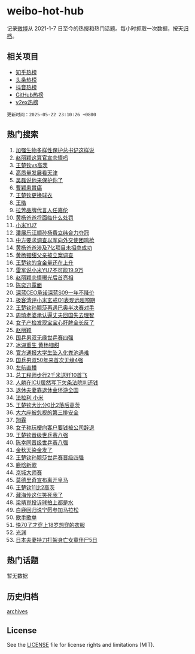 # weibo-hot-hub

记录[微博](https://www.weibo.com)从 2021-1-7 日至今的热搜和热门话题。每小时抓取一次数据，按天[归档](archives)。

## 相关项目

- [知乎热榜](https://github.com/lonnyzhang423/zhihu-hot-hub)
- [头条热榜](https://github.com/lonnyzhang423/toutiao-hot-hub)
- [抖音热榜](https://github.com/lonnyzhang423/douyin-hot-hub)
- [GitHub热榜](https://github.com/lonnyzhang423/github-hot-hub)
- [v2ex热榜](https://github.com/lonnyzhang423/v2ex-hot-hub)


`更新时间：2025-05-22 23:10:26 +0800`

## 热门搜索

1. [加强生物多样性保护总书记这样说](https://m.weibo.cn/search?containerid=100103type%3D1%26t%3D10%26q%3D%23%E5%8A%A0%E5%BC%BA%E7%94%9F%E7%89%A9%E5%A4%9A%E6%A0%B7%E6%80%A7%E4%BF%9D%E6%8A%A4%E6%80%BB%E4%B9%A6%E8%AE%B0%E8%BF%99%E6%A0%B7%E8%AF%B4%23&stream_entry_id=51&isnewpage=1&extparam=seat%3D1%26c_type%3D51%26stream_entry_id%3D51%26cate%3D10103%26q%3D%2523%25E5%258A%25A0%25E5%25BC%25BA%25E7%2594%259F%25E7%2589%25A9%25E5%25A4%259A%25E6%25A0%25B7%25E6%2580%25A7%25E4%25BF%259D%25E6%258A%25A4%25E6%2580%25BB%25E4%25B9%25A6%25E8%25AE%25B0%25E8%25BF%2599%25E6%25A0%25B7%25E8%25AF%25B4%2523%26pos%3D0%26filter_type%3Drealtimehot%26dgr%3D0%26display_time%3D1747926625%26pre_seqid%3D174792662515404171780154)
1. [赵丽颖这算官宣恋情吗](https://m.weibo.cn/search?containerid=100103type%3D1%26t%3D10%26q%3D%23%E8%B5%B5%E4%B8%BD%E9%A2%96%E8%BF%99%E7%AE%97%E5%AE%98%E5%AE%A3%E6%81%8B%E6%83%85%E5%90%97%23&stream_entry_id=31&isnewpage=1&extparam=seat%3D1%26c_type%3D31%26q%3D%2523%25E8%25B5%25B5%25E4%25B8%25BD%25E9%25A2%2596%25E8%25BF%2599%25E7%25AE%2597%25E5%25AE%2598%25E5%25AE%25A3%25E6%2581%258B%25E6%2583%2585%25E5%2590%2597%2523%26pos%3D0%26stream_entry_id%3D31%26flag%3D4%26lcate%3D5001%26cate%3D5001%26realpos%3D1%26band_rank%3D1%26filter_type%3Drealtimehot%26dgr%3D0%26display_time%3D1747926625%26pre_seqid%3D174792662515404171780154)
1. [王楚钦vs高茨](https://m.weibo.cn/search?containerid=100103type%3D1%26t%3D10%26q%3D%23%E7%8E%8B%E6%A5%9A%E9%92%A6vs%E9%AB%98%E8%8C%A8%23&stream_entry_id=31&isnewpage=1&extparam=seat%3D1%26c_type%3D31%26q%3D%2523%25E7%258E%258B%25E6%25A5%259A%25E9%2592%25A6vs%25E9%25AB%2598%25E8%258C%25A8%2523%26pos%3D1%26stream_entry_id%3D31%26flag%3D1%26lcate%3D5001%26cate%3D5001%26realpos%3D2%26band_rank%3D2%26filter_type%3Drealtimehot%26dgr%3D0%26display_time%3D1747926625%26pre_seqid%3D174792662515404171780154)
1. [高质量发展看天津](https://m.weibo.cn/search?containerid=100103type%3D1%26t%3D10%26q%3D%23%E9%AB%98%E8%B4%A8%E9%87%8F%E5%8F%91%E5%B1%95%E7%9C%8B%E5%A4%A9%E6%B4%A5%23&stream_entry_id=31&isnewpage=1&extparam=seat%3D1%26c_type%3D31%26q%3D%2523%25E9%25AB%2598%25E8%25B4%25A8%25E9%2587%258F%25E5%258F%2591%25E5%25B1%2595%25E7%259C%258B%25E5%25A4%25A9%25E6%25B4%25A5%2523%26pos%3D2%26stream_entry_id%3D31%26flag%3D0%26lcate%3D5001%26cate%3D5001%26realpos%3D3%26band_rank%3D3%26filter_type%3Drealtimehot%26dgr%3D0%26display_time%3D1747926625%26pre_seqid%3D174792662515404171780154)
1. [吴磊说他来保护你了](https://m.weibo.cn/search?containerid=100103type%3D1%26t%3D10%26q%3D%23%E5%90%B4%E7%A3%8A%E8%AF%B4%E4%BB%96%E6%9D%A5%E4%BF%9D%E6%8A%A4%E4%BD%A0%E4%BA%86%23&stream_entry_id=31&isnewpage=1&extparam=seat%3D1%26c_type%3D31%26is_ad_pos%3D1%26topic_ad%3D1%26cate%3D5001%26pos%3D3%26adid%3D287160%26stream_entry_id%3D31%26lcate%3D5001%26q%3D%2523%25E5%2590%25B4%25E7%25A3%258A%25E8%25AF%25B4%25E4%25BB%2596%25E6%259D%25A5%25E4%25BF%259D%25E6%258A%25A4%25E4%25BD%25A0%25E4%25BA%2586%2523%26band_rank%3D4%26filter_type%3Drealtimehot%26dgr%3D0%26display_time%3D1747926625%26pre_seqid%3D174792662515404171780154)
1. [曹颖患胃癌](https://m.weibo.cn/search?containerid=100103type%3D1%26t%3D10%26q%3D%23%E6%9B%B9%E9%A2%96%E6%82%A3%E8%83%83%E7%99%8C%23&stream_entry_id=31&isnewpage=1&extparam=seat%3D1%26c_type%3D31%26q%3D%2523%25E6%259B%25B9%25E9%25A2%2596%25E6%2582%25A3%25E8%2583%2583%25E7%2599%258C%2523%26pos%3D4%26stream_entry_id%3D31%26flag%3D1%26lcate%3D5001%26cate%3D5001%26realpos%3D4%26band_rank%3D4%26filter_type%3Drealtimehot%26dgr%3D0%26display_time%3D1747926625%26pre_seqid%3D174792662515404171780154)
1. [王楚钦更换球衣](https://m.weibo.cn/search?containerid=100103type%3D1%26t%3D10%26q%3D%23%E7%8E%8B%E6%A5%9A%E9%92%A6%E6%9B%B4%E6%8D%A2%E7%90%83%E8%A1%A3%23&stream_entry_id=31&isnewpage=1&extparam=seat%3D1%26c_type%3D31%26q%3D%2523%25E7%258E%258B%25E6%25A5%259A%25E9%2592%25A6%25E6%259B%25B4%25E6%258D%25A2%25E7%2590%2583%25E8%25A1%25A3%2523%26pos%3D5%26stream_entry_id%3D31%26flag%3D1%26lcate%3D5001%26cate%3D5001%26realpos%3D5%26band_rank%3D5%26filter_type%3Drealtimehot%26dgr%3D0%26display_time%3D1747926625%26pre_seqid%3D174792662515404171780154)
1. [王皓](https://m.weibo.cn/search?containerid=100103type%3D1%26t%3D10%26q%3D%E7%8E%8B%E7%9A%93&stream_entry_id=31&isnewpage=1&extparam=seat%3D1%26c_type%3D31%26q%3D%25E7%258E%258B%25E7%259A%2593%26pos%3D6%26stream_entry_id%3D31%26flag%3D2%26lcate%3D5001%26cate%3D5001%26realpos%3D6%26band_rank%3D6%26filter_type%3Drealtimehot%26dgr%3D0%26display_time%3D1747926625%26pre_seqid%3D174792662515404171780154)
1. [拉芳品牌代言人任嘉伦](https://m.weibo.cn/search?containerid=100103type%3D1%26t%3D10%26q%3D%23%E6%8B%89%E8%8A%B3%E5%93%81%E7%89%8C%E4%BB%A3%E8%A8%80%E4%BA%BA%E4%BB%BB%E5%98%89%E4%BC%A6%23&stream_entry_id=31&isnewpage=1&extparam=seat%3D1%26c_type%3D31%26is_ad_pos%3D1%26topic_ad%3D1%26cate%3D5001%26pos%3D7%26adid%3D287029%26stream_entry_id%3D31%26lcate%3D5001%26q%3D%2523%25E6%258B%2589%25E8%258A%25B3%25E5%2593%2581%25E7%2589%258C%25E4%25BB%25A3%25E8%25A8%2580%25E4%25BA%25BA%25E4%25BB%25BB%25E5%2598%2589%25E4%25BC%25A6%2523%26band_rank%3D7%26filter_type%3Drealtimehot%26dgr%3D0%26display_time%3D1747926625%26pre_seqid%3D174792662515404171780154)
1. [黄杨爸爸将面临什么处罚](https://m.weibo.cn/search?containerid=100103type%3D1%26t%3D10%26q%3D%23%E9%BB%84%E6%9D%A8%E7%88%B8%E7%88%B8%E5%B0%86%E9%9D%A2%E4%B8%B4%E4%BB%80%E4%B9%88%E5%A4%84%E7%BD%9A%23&stream_entry_id=31&isnewpage=1&extparam=seat%3D1%26c_type%3D31%26q%3D%2523%25E9%25BB%2584%25E6%259D%25A8%25E7%2588%25B8%25E7%2588%25B8%25E5%25B0%2586%25E9%259D%25A2%25E4%25B8%25B4%25E4%25BB%2580%25E4%25B9%2588%25E5%25A4%2584%25E7%25BD%259A%2523%26pos%3D8%26stream_entry_id%3D31%26flag%3D0%26lcate%3D5001%26cate%3D5001%26realpos%3D7%26band_rank%3D7%26filter_type%3Drealtimehot%26dgr%3D0%26display_time%3D1747926625%26pre_seqid%3D174792662515404171780154)
1. [小米YU7](https://m.weibo.cn/search?containerid=100103type%3D1%26t%3D10%26q%3D%E5%B0%8F%E7%B1%B3YU7&stream_entry_id=31&isnewpage=1&extparam=seat%3D1%26c_type%3D31%26q%3D%25E5%25B0%258F%25E7%25B1%25B3YU7%26pos%3D9%26stream_entry_id%3D31%26flag%3D0%26lcate%3D5001%26cate%3D5001%26realpos%3D8%26band_rank%3D8%26filter_type%3Drealtimehot%26dgr%3D0%26display_time%3D1747926625%26pre_seqid%3D174792662515404171780154)
1. [潘展乐汪顺孙杨费立纬合力夺冠](https://m.weibo.cn/search?containerid=100103type%3D1%26t%3D10%26q%3D%23%E6%BD%98%E5%B1%95%E4%B9%90%E6%B1%AA%E9%A1%BA%E5%AD%99%E6%9D%A8%E8%B4%B9%E7%AB%8B%E7%BA%AC%E5%90%88%E5%8A%9B%E5%A4%BA%E5%86%A0%23&stream_entry_id=31&isnewpage=1&extparam=seat%3D1%26c_type%3D31%26q%3D%2523%25E6%25BD%2598%25E5%25B1%2595%25E4%25B9%2590%25E6%25B1%25AA%25E9%25A1%25BA%25E5%25AD%2599%25E6%259D%25A8%25E8%25B4%25B9%25E7%25AB%258B%25E7%25BA%25AC%25E5%2590%2588%25E5%258A%259B%25E5%25A4%25BA%25E5%2586%25A0%2523%26pos%3D10%26stream_entry_id%3D31%26flag%3D0%26lcate%3D5001%26cate%3D5001%26realpos%3D9%26band_rank%3D9%26filter_type%3Drealtimehot%26dgr%3D0%26display_time%3D1747926625%26pre_seqid%3D174792662515404171780154)
1. [中方要求调查以军向外交使团鸣枪](https://m.weibo.cn/search?containerid=100103type%3D1%26t%3D10%26q%3D%23%E4%B8%AD%E6%96%B9%E8%A6%81%E6%B1%82%E8%B0%83%E6%9F%A5%E4%BB%A5%E5%86%9B%E5%90%91%E5%A4%96%E4%BA%A4%E4%BD%BF%E5%9B%A2%E9%B8%A3%E6%9E%AA%23&stream_entry_id=31&isnewpage=1&extparam=seat%3D1%26c_type%3D31%26q%3D%2523%25E4%25B8%25AD%25E6%2596%25B9%25E8%25A6%2581%25E6%25B1%2582%25E8%25B0%2583%25E6%259F%25A5%25E4%25BB%25A5%25E5%2586%259B%25E5%2590%2591%25E5%25A4%2596%25E4%25BA%25A4%25E4%25BD%25BF%25E5%259B%25A2%25E9%25B8%25A3%25E6%259E%25AA%2523%26pos%3D11%26stream_entry_id%3D31%26flag%3D1%26lcate%3D5001%26cate%3D5001%26realpos%3D10%26band_rank%3D10%26filter_type%3Drealtimehot%26dgr%3D0%26display_time%3D1747926625%26pre_seqid%3D174792662515404171780154)
1. [黄杨爸爸涉及7亿项目未招商成功](https://m.weibo.cn/search?containerid=100103type%3D1%26t%3D10%26q%3D%23%E9%BB%84%E6%9D%A8%E7%88%B8%E7%88%B8%E6%B6%89%E5%8F%8A7%E4%BA%BF%E9%A1%B9%E7%9B%AE%E6%9C%AA%E6%8B%9B%E5%95%86%E6%88%90%E5%8A%9F%23&stream_entry_id=31&isnewpage=1&extparam=seat%3D1%26c_type%3D31%26q%3D%2523%25E9%25BB%2584%25E6%259D%25A8%25E7%2588%25B8%25E7%2588%25B8%25E6%25B6%2589%25E5%258F%258A7%25E4%25BA%25BF%25E9%25A1%25B9%25E7%259B%25AE%25E6%259C%25AA%25E6%258B%259B%25E5%2595%2586%25E6%2588%2590%25E5%258A%259F%2523%26pos%3D12%26stream_entry_id%3D31%26flag%3D2%26lcate%3D5001%26cate%3D5001%26realpos%3D11%26band_rank%3D11%26filter_type%3Drealtimehot%26dgr%3D0%26display_time%3D1747926625%26pre_seqid%3D174792662515404171780154)
1. [黄杨钿甜父亲被立案调查](https://m.weibo.cn/search?containerid=100103type%3D1%26t%3D10%26q%3D%23%E9%BB%84%E6%9D%A8%E9%92%BF%E7%94%9C%E7%88%B6%E4%BA%B2%E8%A2%AB%E7%AB%8B%E6%A1%88%E8%B0%83%E6%9F%A5%23&stream_entry_id=31&isnewpage=1&extparam=seat%3D1%26c_type%3D31%26q%3D%2523%25E9%25BB%2584%25E6%259D%25A8%25E9%2592%25BF%25E7%2594%259C%25E7%2588%25B6%25E4%25BA%25B2%25E8%25A2%25AB%25E7%25AB%258B%25E6%25A1%2588%25E8%25B0%2583%25E6%259F%25A5%2523%26pos%3D13%26stream_entry_id%3D31%26flag%3D2%26lcate%3D5001%26cate%3D5001%26realpos%3D12%26band_rank%3D12%26filter_type%3Drealtimehot%26dgr%3D0%26display_time%3D1747926625%26pre_seqid%3D174792662515404171780154)
1. [王楚钦的含金量还在上升](https://m.weibo.cn/search?containerid=100103type%3D1%26t%3D10%26q%3D%23%E7%8E%8B%E6%A5%9A%E9%92%A6%E7%9A%84%E5%90%AB%E9%87%91%E9%87%8F%E8%BF%98%E5%9C%A8%E4%B8%8A%E5%8D%87%23&stream_entry_id=31&isnewpage=1&extparam=seat%3D1%26c_type%3D31%26q%3D%2523%25E7%258E%258B%25E6%25A5%259A%25E9%2592%25A6%25E7%259A%2584%25E5%2590%25AB%25E9%2587%2591%25E9%2587%258F%25E8%25BF%2598%25E5%259C%25A8%25E4%25B8%258A%25E5%258D%2587%2523%26pos%3D14%26stream_entry_id%3D31%26flag%3D1%26lcate%3D5001%26cate%3D5001%26realpos%3D13%26band_rank%3D13%26filter_type%3Drealtimehot%26dgr%3D0%26display_time%3D1747926625%26pre_seqid%3D174792662515404171780154)
1. [雷军说小米YU7不可能19.9万](https://m.weibo.cn/search?containerid=100103type%3D1%26t%3D10%26q%3D%23%E9%9B%B7%E5%86%9B%E8%AF%B4%E5%B0%8F%E7%B1%B3YU7%E4%B8%8D%E5%8F%AF%E8%83%BD19.9%E4%B8%87%23&stream_entry_id=31&isnewpage=1&extparam=seat%3D1%26c_type%3D31%26q%3D%2523%25E9%259B%25B7%25E5%2586%259B%25E8%25AF%25B4%25E5%25B0%258F%25E7%25B1%25B3YU7%25E4%25B8%258D%25E5%258F%25AF%25E8%2583%25BD19.9%25E4%25B8%2587%2523%26pos%3D15%26stream_entry_id%3D31%26flag%3D0%26lcate%3D5001%26cate%3D5001%26realpos%3D14%26band_rank%3D14%26filter_type%3Drealtimehot%26dgr%3D0%26display_time%3D1747926625%26pre_seqid%3D174792662515404171780154)
1. [赵丽颖恋情曝光后首亮相](https://m.weibo.cn/search?containerid=100103type%3D1%26t%3D10%26q%3D%23%E8%B5%B5%E4%B8%BD%E9%A2%96%E6%81%8B%E6%83%85%E6%9B%9D%E5%85%89%E5%90%8E%E9%A6%96%E4%BA%AE%E7%9B%B8%23&stream_entry_id=31&isnewpage=1&extparam=seat%3D1%26c_type%3D31%26q%3D%2523%25E8%25B5%25B5%25E4%25B8%25BD%25E9%25A2%2596%25E6%2581%258B%25E6%2583%2585%25E6%259B%259D%25E5%2585%2589%25E5%2590%258E%25E9%25A6%2596%25E4%25BA%25AE%25E7%259B%25B8%2523%26pos%3D16%26stream_entry_id%3D31%26flag%3D0%26lcate%3D5001%26cate%3D5001%26realpos%3D15%26band_rank%3D15%26filter_type%3Drealtimehot%26dgr%3D0%26display_time%3D1747926625%26pre_seqid%3D174792662515404171780154)
1. [陈奕迅露面](https://m.weibo.cn/search?containerid=100103type%3D1%26t%3D10%26q%3D%23%E9%99%88%E5%A5%95%E8%BF%85%E9%9C%B2%E9%9D%A2%23&stream_entry_id=31&isnewpage=1&extparam=seat%3D1%26c_type%3D31%26q%3D%2523%25E9%2599%2588%25E5%25A5%2595%25E8%25BF%2585%25E9%259C%25B2%25E9%259D%25A2%2523%26pos%3D17%26stream_entry_id%3D31%26flag%3D0%26lcate%3D5001%26cate%3D5001%26realpos%3D16%26band_rank%3D16%26filter_type%3Drealtimehot%26dgr%3D0%26display_time%3D1747926625%26pre_seqid%3D174792662515404171780154)
1. [深蓝CEO承诺深蓝S09一年不降价](https://m.weibo.cn/search?containerid=100103type%3D1%26t%3D10%26q%3D%23%E6%B7%B1%E8%93%9DCEO%E6%89%BF%E8%AF%BA%E6%B7%B1%E8%93%9DS09%E4%B8%80%E5%B9%B4%E4%B8%8D%E9%99%8D%E4%BB%B7%23&stream_entry_id=31&isnewpage=1&extparam=seat%3D1%26c_type%3D31%26q%3D%2523%25E6%25B7%25B1%25E8%2593%259DCEO%25E6%2589%25BF%25E8%25AF%25BA%25E6%25B7%25B1%25E8%2593%259DS09%25E4%25B8%2580%25E5%25B9%25B4%25E4%25B8%258D%25E9%2599%258D%25E4%25BB%25B7%2523%26pos%3D18%26stream_entry_id%3D31%26flag%3D1%26lcate%3D5001%26cate%3D5001%26realpos%3D17%26band_rank%3D17%26filter_type%3Drealtimehot%26dgr%3D0%26display_time%3D1747926625%26pre_seqid%3D174792662515404171780154)
1. [极客湾评小米玄戒O1表现远超预期](https://m.weibo.cn/search?containerid=100103type%3D1%26t%3D10%26q%3D%23%E6%9E%81%E5%AE%A2%E6%B9%BE%E8%AF%84%E5%B0%8F%E7%B1%B3%E7%8E%84%E6%88%92O1%E8%A1%A8%E7%8E%B0%E8%BF%9C%E8%B6%85%E9%A2%84%E6%9C%9F%23&stream_entry_id=31&isnewpage=1&extparam=seat%3D1%26c_type%3D31%26q%3D%2523%25E6%259E%2581%25E5%25AE%25A2%25E6%25B9%25BE%25E8%25AF%2584%25E5%25B0%258F%25E7%25B1%25B3%25E7%258E%2584%25E6%2588%2592O1%25E8%25A1%25A8%25E7%258E%25B0%25E8%25BF%259C%25E8%25B6%2585%25E9%25A2%2584%25E6%259C%259F%2523%26pos%3D19%26stream_entry_id%3D31%26flag%3D1%26lcate%3D5001%26cate%3D5001%26realpos%3D18%26band_rank%3D18%26filter_type%3Drealtimehot%26dgr%3D0%26display_time%3D1747926625%26pre_seqid%3D174792662515404171780154)
1. [王楚钦孙颖莎再遇巴奥半决赛对手](https://m.weibo.cn/search?containerid=100103type%3D1%26t%3D10%26q%3D%23%E7%8E%8B%E6%A5%9A%E9%92%A6%E5%AD%99%E9%A2%96%E8%8E%8E%E5%86%8D%E9%81%87%E5%B7%B4%E5%A5%A5%E5%8D%8A%E5%86%B3%E8%B5%9B%E5%AF%B9%E6%89%8B%23&stream_entry_id=31&isnewpage=1&extparam=seat%3D1%26c_type%3D31%26q%3D%2523%25E7%258E%258B%25E6%25A5%259A%25E9%2592%25A6%25E5%25AD%2599%25E9%25A2%2596%25E8%258E%258E%25E5%2586%258D%25E9%2581%2587%25E5%25B7%25B4%25E5%25A5%25A5%25E5%258D%258A%25E5%2586%25B3%25E8%25B5%259B%25E5%25AF%25B9%25E6%2589%258B%2523%26pos%3D20%26stream_entry_id%3D31%26flag%3D1%26lcate%3D5001%26cate%3D5001%26realpos%3D19%26band_rank%3D19%26filter_type%3Drealtimehot%26dgr%3D0%26display_time%3D1747926625%26pre_seqid%3D174792662515404171780154)
1. [周琦老婆承认逼丈夫回国失去理智](https://m.weibo.cn/search?containerid=100103type%3D1%26t%3D10%26q%3D%23%E5%91%A8%E7%90%A6%E8%80%81%E5%A9%86%E6%89%BF%E8%AE%A4%E9%80%BC%E4%B8%88%E5%A4%AB%E5%9B%9E%E5%9B%BD%E5%A4%B1%E5%8E%BB%E7%90%86%E6%99%BA%23&stream_entry_id=31&isnewpage=1&extparam=seat%3D1%26c_type%3D31%26q%3D%2523%25E5%2591%25A8%25E7%2590%25A6%25E8%2580%2581%25E5%25A9%2586%25E6%2589%25BF%25E8%25AE%25A4%25E9%2580%25BC%25E4%25B8%2588%25E5%25A4%25AB%25E5%259B%259E%25E5%259B%25BD%25E5%25A4%25B1%25E5%258E%25BB%25E7%2590%2586%25E6%2599%25BA%2523%26pos%3D21%26stream_entry_id%3D31%26flag%3D1%26lcate%3D5001%26cate%3D5001%26realpos%3D20%26band_rank%3D20%26filter_type%3Drealtimehot%26dgr%3D0%26display_time%3D1747926625%26pre_seqid%3D174792662515404171780154)
1. [女子产检发现宝宝心肝脾全长反了](https://m.weibo.cn/search?containerid=100103type%3D1%26t%3D10%26q%3D%23%E5%A5%B3%E5%AD%90%E4%BA%A7%E6%A3%80%E5%8F%91%E7%8E%B0%E5%AE%9D%E5%AE%9D%E5%BF%83%E8%82%9D%E8%84%BE%E5%85%A8%E9%95%BF%E5%8F%8D%E4%BA%86%23&stream_entry_id=31&isnewpage=1&extparam=seat%3D1%26c_type%3D31%26q%3D%2523%25E5%25A5%25B3%25E5%25AD%2590%25E4%25BA%25A7%25E6%25A3%2580%25E5%258F%2591%25E7%258E%25B0%25E5%25AE%259D%25E5%25AE%259D%25E5%25BF%2583%25E8%2582%259D%25E8%2584%25BE%25E5%2585%25A8%25E9%2595%25BF%25E5%258F%258D%25E4%25BA%2586%2523%26pos%3D22%26stream_entry_id%3D31%26flag%3D1%26lcate%3D5001%26cate%3D5001%26realpos%3D21%26band_rank%3D21%26filter_type%3Drealtimehot%26dgr%3D0%26display_time%3D1747926625%26pre_seqid%3D174792662515404171780154)
1. [赵丽颖](https://m.weibo.cn/search?containerid=100103type%3D1%26t%3D10%26q%3D%E8%B5%B5%E4%B8%BD%E9%A2%96&stream_entry_id=31&isnewpage=1&extparam=seat%3D1%26c_type%3D31%26q%3D%25E8%25B5%25B5%25E4%25B8%25BD%25E9%25A2%2596%26pos%3D23%26stream_entry_id%3D31%26flag%3D1%26lcate%3D5001%26cate%3D5001%26realpos%3D22%26band_rank%3D22%26filter_type%3Drealtimehot%26dgr%3D0%26display_time%3D1747926625%26pre_seqid%3D174792662515404171780154)
1. [国乒男双无缘世乒赛四强](https://m.weibo.cn/search?containerid=100103type%3D1%26t%3D10%26q%3D%23%E5%9B%BD%E4%B9%92%E7%94%B7%E5%8F%8C%E6%97%A0%E7%BC%98%E4%B8%96%E4%B9%92%E8%B5%9B%E5%9B%9B%E5%BC%BA%23&stream_entry_id=31&isnewpage=1&extparam=seat%3D1%26c_type%3D31%26q%3D%2523%25E5%259B%25BD%25E4%25B9%2592%25E7%2594%25B7%25E5%258F%258C%25E6%2597%25A0%25E7%25BC%2598%25E4%25B8%2596%25E4%25B9%2592%25E8%25B5%259B%25E5%259B%259B%25E5%25BC%25BA%2523%26pos%3D24%26stream_entry_id%3D31%26flag%3D0%26lcate%3D5001%26cate%3D5001%26realpos%3D23%26band_rank%3D23%26filter_type%3Drealtimehot%26dgr%3D0%26display_time%3D1747926625%26pre_seqid%3D174792662515404171780154)
1. [冰湖重生 黄杨钿甜](https://m.weibo.cn/search?containerid=100103type%3D1%26t%3D10%26q%3D%E5%86%B0%E6%B9%96%E9%87%8D%E7%94%9F+%E9%BB%84%E6%9D%A8%E9%92%BF%E7%94%9C&stream_entry_id=31&isnewpage=1&extparam=seat%3D1%26c_type%3D31%26q%3D%25E5%2586%25B0%25E6%25B9%2596%25E9%2587%258D%25E7%2594%259F%2520%25E9%25BB%2584%25E6%259D%25A8%25E9%2592%25BF%25E7%2594%259C%26pos%3D25%26stream_entry_id%3D31%26flag%3D0%26lcate%3D5001%26cate%3D5001%26realpos%3D24%26band_rank%3D24%26filter_type%3Drealtimehot%26dgr%3D0%26display_time%3D1747926625%26pre_seqid%3D174792662515404171780154)
1. [官方通报大学生坠入化粪池遇难](https://m.weibo.cn/search?containerid=100103type%3D1%26t%3D10%26q%3D%23%E5%AE%98%E6%96%B9%E9%80%9A%E6%8A%A5%E5%A4%A7%E5%AD%A6%E7%94%9F%E5%9D%A0%E5%85%A5%E5%8C%96%E7%B2%AA%E6%B1%A0%E9%81%87%E9%9A%BE%23&stream_entry_id=31&isnewpage=1&extparam=seat%3D1%26c_type%3D31%26q%3D%2523%25E5%25AE%2598%25E6%2596%25B9%25E9%2580%259A%25E6%258A%25A5%25E5%25A4%25A7%25E5%25AD%25A6%25E7%2594%259F%25E5%259D%25A0%25E5%2585%25A5%25E5%258C%2596%25E7%25B2%25AA%25E6%25B1%25A0%25E9%2581%2587%25E9%259A%25BE%2523%26pos%3D26%26stream_entry_id%3D31%26flag%3D1%26lcate%3D5001%26cate%3D5001%26realpos%3D25%26band_rank%3D25%26filter_type%3Drealtimehot%26dgr%3D0%26display_time%3D1747926625%26pre_seqid%3D174792662515404171780154)
1. [国乒男双50年来首次无缘4强](https://m.weibo.cn/search?containerid=100103type%3D1%26t%3D10%26q%3D%23%E5%9B%BD%E4%B9%92%E7%94%B7%E5%8F%8C50%E5%B9%B4%E6%9D%A5%E9%A6%96%E6%AC%A1%E6%97%A0%E7%BC%984%E5%BC%BA%23&stream_entry_id=31&isnewpage=1&extparam=seat%3D1%26c_type%3D31%26q%3D%2523%25E5%259B%25BD%25E4%25B9%2592%25E7%2594%25B7%25E5%258F%258C50%25E5%25B9%25B4%25E6%259D%25A5%25E9%25A6%2596%25E6%25AC%25A1%25E6%2597%25A0%25E7%25BC%25984%25E5%25BC%25BA%2523%26pos%3D27%26stream_entry_id%3D31%26flag%3D0%26lcate%3D5001%26cate%3D5001%26realpos%3D26%26band_rank%3D26%26filter_type%3Drealtimehot%26dgr%3D0%26display_time%3D1747926625%26pre_seqid%3D174792662515404171780154)
1. [左航直播](https://m.weibo.cn/search?containerid=100103type%3D1%26t%3D10%26q%3D%E5%B7%A6%E8%88%AA%E7%9B%B4%E6%92%AD&stream_entry_id=31&isnewpage=1&extparam=seat%3D1%26c_type%3D31%26q%3D%25E5%25B7%25A6%25E8%2588%25AA%25E7%259B%25B4%25E6%2592%25AD%26pos%3D28%26stream_entry_id%3D31%26flag%3D0%26lcate%3D5001%26cate%3D5001%26realpos%3D27%26band_rank%3D27%26filter_type%3Drealtimehot%26dgr%3D0%26display_time%3D1747926625%26pre_seqid%3D174792662515404171780154)
1. [总工程师步行2千米送歼10首飞](https://m.weibo.cn/search?containerid=100103type%3D1%26t%3D10%26q%3D%23%E6%80%BB%E5%B7%A5%E7%A8%8B%E5%B8%88%E6%AD%A5%E8%A1%8C2%E5%8D%83%E7%B1%B3%E9%80%81%E6%AD%BC10%E9%A6%96%E9%A3%9E%23&stream_entry_id=31&isnewpage=1&extparam=seat%3D1%26c_type%3D31%26q%3D%2523%25E6%2580%25BB%25E5%25B7%25A5%25E7%25A8%258B%25E5%25B8%2588%25E6%25AD%25A5%25E8%25A1%258C2%25E5%258D%2583%25E7%25B1%25B3%25E9%2580%2581%25E6%25AD%25BC10%25E9%25A6%2596%25E9%25A3%259E%2523%26pos%3D29%26stream_entry_id%3D31%26flag%3D1%26lcate%3D5001%26cate%3D5001%26realpos%3D28%26band_rank%3D28%26filter_type%3Drealtimehot%26dgr%3D0%26display_time%3D1747926625%26pre_seqid%3D174792662515404171780154)
1. [人躺在ICU居然写下欠条法院判还钱](https://m.weibo.cn/search?containerid=100103type%3D1%26t%3D10%26q%3D%23%E4%BA%BA%E8%BA%BA%E5%9C%A8ICU%E5%B1%85%E7%84%B6%E5%86%99%E4%B8%8B%E6%AC%A0%E6%9D%A1%E6%B3%95%E9%99%A2%E5%88%A4%E8%BF%98%E9%92%B1%23&stream_entry_id=31&isnewpage=1&extparam=seat%3D1%26c_type%3D31%26q%3D%2523%25E4%25BA%25BA%25E8%25BA%25BA%25E5%259C%25A8ICU%25E5%25B1%2585%25E7%2584%25B6%25E5%2586%2599%25E4%25B8%258B%25E6%25AC%25A0%25E6%259D%25A1%25E6%25B3%2595%25E9%2599%25A2%25E5%2588%25A4%25E8%25BF%2598%25E9%2592%25B1%2523%26pos%3D30%26stream_entry_id%3D31%26flag%3D1%26lcate%3D5001%26cate%3D5001%26realpos%3D29%26band_rank%3D29%26filter_type%3Drealtimehot%26dgr%3D0%26display_time%3D1747926625%26pre_seqid%3D174792662515404171780154)
1. [退休夫妻靠退休金环游全国](https://m.weibo.cn/search?containerid=100103type%3D1%26t%3D10%26q%3D%E9%80%80%E4%BC%91%E5%A4%AB%E5%A6%BB%E9%9D%A0%E9%80%80%E4%BC%91%E9%87%91%E7%8E%AF%E6%B8%B8%E5%85%A8%E5%9B%BD&stream_entry_id=31&isnewpage=1&extparam=seat%3D1%26c_type%3D31%26q%3D%25E9%2580%2580%25E4%25BC%2591%25E5%25A4%25AB%25E5%25A6%25BB%25E9%259D%25A0%25E9%2580%2580%25E4%25BC%2591%25E9%2587%2591%25E7%258E%25AF%25E6%25B8%25B8%25E5%2585%25A8%25E5%259B%25BD%26pos%3D31%26stream_entry_id%3D31%26flag%3D1%26lcate%3D5001%26cate%3D5001%26realpos%3D30%26band_rank%3D30%26filter_type%3Drealtimehot%26dgr%3D0%26display_time%3D1747926625%26pre_seqid%3D174792662515404171780154)
1. [法拉利 小米](https://m.weibo.cn/search?containerid=100103type%3D1%26t%3D10%26q%3D%E6%B3%95%E6%8B%89%E5%88%A9+%E5%B0%8F%E7%B1%B3&stream_entry_id=31&isnewpage=1&extparam=seat%3D1%26c_type%3D31%26q%3D%25E6%25B3%2595%25E6%258B%2589%25E5%2588%25A9%2520%25E5%25B0%258F%25E7%25B1%25B3%26pos%3D32%26stream_entry_id%3D31%26flag%3D1%26lcate%3D5001%26cate%3D5001%26realpos%3D31%26band_rank%3D31%26filter_type%3Drealtimehot%26dgr%3D0%26display_time%3D1747926625%26pre_seqid%3D174792662515404171780154)
1. [王楚钦大比分0比2落后高茨](https://m.weibo.cn/search?containerid=100103type%3D1%26t%3D10%26q%3D%23%E7%8E%8B%E6%A5%9A%E9%92%A6%E5%A4%A7%E6%AF%94%E5%88%860%E6%AF%942%E8%90%BD%E5%90%8E%E9%AB%98%E8%8C%A8%23&stream_entry_id=31&isnewpage=1&extparam=seat%3D1%26c_type%3D31%26q%3D%2523%25E7%258E%258B%25E6%25A5%259A%25E9%2592%25A6%25E5%25A4%25A7%25E6%25AF%2594%25E5%2588%25860%25E6%25AF%25942%25E8%2590%25BD%25E5%2590%258E%25E9%25AB%2598%25E8%258C%25A8%2523%26pos%3D33%26stream_entry_id%3D31%26flag%3D1%26lcate%3D5001%26cate%3D5001%26realpos%3D32%26band_rank%3D32%26filter_type%3Drealtimehot%26dgr%3D0%26display_time%3D1747926625%26pre_seqid%3D174792662515404171780154)
1. [大六座被忽视的第三排安全](https://m.weibo.cn/search?containerid=100103type%3D1%26t%3D10%26q%3D%23%E5%A4%A7%E5%85%AD%E5%BA%A7%E8%A2%AB%E5%BF%BD%E8%A7%86%E7%9A%84%E7%AC%AC%E4%B8%89%E6%8E%92%E5%AE%89%E5%85%A8%23&stream_entry_id=31&isnewpage=1&extparam=seat%3D1%26c_type%3D31%26q%3D%2523%25E5%25A4%25A7%25E5%2585%25AD%25E5%25BA%25A7%25E8%25A2%25AB%25E5%25BF%25BD%25E8%25A7%2586%25E7%259A%2584%25E7%25AC%25AC%25E4%25B8%2589%25E6%258E%2592%25E5%25AE%2589%25E5%2585%25A8%2523%26pos%3D34%26stream_entry_id%3D31%26flag%3D1%26lcate%3D5001%26cate%3D5001%26realpos%3D33%26band_rank%3D33%26filter_type%3Drealtimehot%26dgr%3D0%26display_time%3D1747926625%26pre_seqid%3D174792662515404171780154)
1. [翔霖](https://m.weibo.cn/search?containerid=100103type%3D1%26t%3D10%26q%3D%E7%BF%94%E9%9C%96&stream_entry_id=31&isnewpage=1&extparam=seat%3D1%26c_type%3D31%26q%3D%25E7%25BF%2594%25E9%259C%2596%26pos%3D35%26stream_entry_id%3D31%26flag%3D1%26lcate%3D5001%26cate%3D5001%26realpos%3D34%26band_rank%3D34%26filter_type%3Drealtimehot%26dgr%3D0%26display_time%3D1747926625%26pre_seqid%3D174792662515404171780154)
1. [女子称玩梗向客户要钱被公司辞退](https://m.weibo.cn/search?containerid=100103type%3D1%26t%3D10%26q%3D%23%E5%A5%B3%E5%AD%90%E7%A7%B0%E7%8E%A9%E6%A2%97%E5%90%91%E5%AE%A2%E6%88%B7%E8%A6%81%E9%92%B1%E8%A2%AB%E5%85%AC%E5%8F%B8%E8%BE%9E%E9%80%80%23&stream_entry_id=31&isnewpage=1&extparam=seat%3D1%26c_type%3D31%26q%3D%2523%25E5%25A5%25B3%25E5%25AD%2590%25E7%25A7%25B0%25E7%258E%25A9%25E6%25A2%2597%25E5%2590%2591%25E5%25AE%25A2%25E6%2588%25B7%25E8%25A6%2581%25E9%2592%25B1%25E8%25A2%25AB%25E5%2585%25AC%25E5%258F%25B8%25E8%25BE%259E%25E9%2580%2580%2523%26pos%3D36%26stream_entry_id%3D31%26flag%3D1%26lcate%3D5001%26cate%3D5001%26realpos%3D35%26band_rank%3D35%26filter_type%3Drealtimehot%26dgr%3D0%26display_time%3D1747926625%26pre_seqid%3D174792662515404171780154)
1. [王楚钦晋级世乒赛八强](https://m.weibo.cn/search?containerid=100103type%3D1%26t%3D10%26q%3D%E7%8E%8B%E6%A5%9A%E9%92%A6%E6%99%8B%E7%BA%A7%E4%B8%96%E4%B9%92%E8%B5%9B%E5%85%AB%E5%BC%BA&stream_entry_id=31&isnewpage=1&extparam=seat%3D1%26c_type%3D31%26q%3D%25E7%258E%258B%25E6%25A5%259A%25E9%2592%25A6%25E6%2599%258B%25E7%25BA%25A7%25E4%25B8%2596%25E4%25B9%2592%25E8%25B5%259B%25E5%2585%25AB%25E5%25BC%25BA%26pos%3D37%26stream_entry_id%3D31%26flag%3D1%26lcate%3D5001%26cate%3D5001%26realpos%3D36%26band_rank%3D36%26filter_type%3Drealtimehot%26dgr%3D0%26display_time%3D1747926625%26pre_seqid%3D174792662515404171780154)
1. [陈幸同晋级世乒赛八强](https://m.weibo.cn/search?containerid=100103type%3D1%26t%3D10%26q%3D%E9%99%88%E5%B9%B8%E5%90%8C%E6%99%8B%E7%BA%A7%E4%B8%96%E4%B9%92%E8%B5%9B%E5%85%AB%E5%BC%BA&stream_entry_id=31&isnewpage=1&extparam=seat%3D1%26c_type%3D31%26q%3D%25E9%2599%2588%25E5%25B9%25B8%25E5%2590%258C%25E6%2599%258B%25E7%25BA%25A7%25E4%25B8%2596%25E4%25B9%2592%25E8%25B5%259B%25E5%2585%25AB%25E5%25BC%25BA%26pos%3D38%26stream_entry_id%3D31%26flag%3D1%26lcate%3D5001%26cate%3D5001%26realpos%3D37%26band_rank%3D37%26filter_type%3Drealtimehot%26dgr%3D0%26display_time%3D1747926625%26pre_seqid%3D174792662515404171780154)
1. [金秋天染金发了](https://m.weibo.cn/search?containerid=100103type%3D1%26t%3D10%26q%3D%23%E9%87%91%E7%A7%8B%E5%A4%A9%E6%9F%93%E9%87%91%E5%8F%91%E4%BA%86%23&stream_entry_id=31&isnewpage=1&extparam=seat%3D1%26c_type%3D31%26q%3D%2523%25E9%2587%2591%25E7%25A7%258B%25E5%25A4%25A9%25E6%259F%2593%25E9%2587%2591%25E5%258F%2591%25E4%25BA%2586%2523%26pos%3D39%26stream_entry_id%3D31%26flag%3D1%26lcate%3D5001%26cate%3D5001%26realpos%3D38%26band_rank%3D38%26filter_type%3Drealtimehot%26dgr%3D0%26display_time%3D1747926625%26pre_seqid%3D174792662515404171780154)
1. [王楚钦孙颖莎世乒赛晋级四强](https://m.weibo.cn/search?containerid=100103type%3D1%26t%3D10%26q%3D%23%E7%8E%8B%E6%A5%9A%E9%92%A6%E5%AD%99%E9%A2%96%E8%8E%8E%E4%B8%96%E4%B9%92%E8%B5%9B%E6%99%8B%E7%BA%A7%E5%9B%9B%E5%BC%BA%23&stream_entry_id=31&isnewpage=1&extparam=seat%3D1%26c_type%3D31%26q%3D%2523%25E7%258E%258B%25E6%25A5%259A%25E9%2592%25A6%25E5%25AD%2599%25E9%25A2%2596%25E8%258E%258E%25E4%25B8%2596%25E4%25B9%2592%25E8%25B5%259B%25E6%2599%258B%25E7%25BA%25A7%25E5%259B%259B%25E5%25BC%25BA%2523%26pos%3D40%26stream_entry_id%3D31%26flag%3D0%26lcate%3D5001%26cate%3D5001%26realpos%3D39%26band_rank%3D39%26filter_type%3Drealtimehot%26dgr%3D0%26display_time%3D1747926625%26pre_seqid%3D174792662515404171780154)
1. [鹿晗新歌](https://m.weibo.cn/search?containerid=100103type%3D1%26t%3D10%26q%3D%E9%B9%BF%E6%99%97%E6%96%B0%E6%AD%8C&stream_entry_id=31&isnewpage=1&extparam=seat%3D1%26c_type%3D31%26q%3D%25E9%25B9%25BF%25E6%2599%2597%25E6%2596%25B0%25E6%25AD%258C%26pos%3D41%26stream_entry_id%3D31%26flag%3D1%26lcate%3D5001%26cate%3D5001%26realpos%3D40%26band_rank%3D40%26filter_type%3Drealtimehot%26dgr%3D0%26display_time%3D1747926625%26pre_seqid%3D174792662515404171780154)
1. [京城大师赛](https://m.weibo.cn/search?containerid=100103type%3D1%26t%3D10%26q%3D%23%E4%BA%AC%E5%9F%8E%E5%A4%A7%E5%B8%88%E8%B5%9B%23&stream_entry_id=31&isnewpage=1&extparam=seat%3D1%26c_type%3D31%26q%3D%2523%25E4%25BA%25AC%25E5%259F%258E%25E5%25A4%25A7%25E5%25B8%2588%25E8%25B5%259B%2523%26pos%3D42%26stream_entry_id%3D31%26flag%3D1%26lcate%3D5001%26cate%3D5001%26realpos%3D41%26band_rank%3D41%26filter_type%3Drealtimehot%26dgr%3D0%26display_time%3D1747926625%26pre_seqid%3D174792662515404171780154)
1. [莫德里奇宣布离开皇马](https://m.weibo.cn/search?containerid=100103type%3D1%26t%3D10%26q%3D%23%E8%8E%AB%E5%BE%B7%E9%87%8C%E5%A5%87%E5%AE%A3%E5%B8%83%E7%A6%BB%E5%BC%80%E7%9A%87%E9%A9%AC%23&stream_entry_id=31&isnewpage=1&extparam=seat%3D1%26c_type%3D31%26q%3D%2523%25E8%258E%25AB%25E5%25BE%25B7%25E9%2587%258C%25E5%25A5%2587%25E5%25AE%25A3%25E5%25B8%2583%25E7%25A6%25BB%25E5%25BC%2580%25E7%259A%2587%25E9%25A9%25AC%2523%26pos%3D43%26stream_entry_id%3D31%26flag%3D1%26lcate%3D5001%26cate%3D5001%26realpos%3D42%26band_rank%3D42%26filter_type%3Drealtimehot%26dgr%3D0%26display_time%3D1747926625%26pre_seqid%3D174792662515404171780154)
1. [王楚钦11比2高茨](https://m.weibo.cn/search?containerid=100103type%3D1%26t%3D10%26q%3D%23%E7%8E%8B%E6%A5%9A%E9%92%A611%E6%AF%942%E9%AB%98%E8%8C%A8%23&stream_entry_id=31&isnewpage=1&extparam=seat%3D1%26c_type%3D31%26q%3D%2523%25E7%258E%258B%25E6%25A5%259A%25E9%2592%25A611%25E6%25AF%25942%25E9%25AB%2598%25E8%258C%25A8%2523%26pos%3D44%26stream_entry_id%3D31%26flag%3D1%26lcate%3D5001%26cate%3D5001%26realpos%3D43%26band_rank%3D43%26filter_type%3Drealtimehot%26dgr%3D0%26display_time%3D1747926625%26pre_seqid%3D174792662515404171780154)
1. [藏海传这仨笑死我了](https://m.weibo.cn/search?containerid=100103type%3D1%26t%3D10%26q%3D%E8%97%8F%E6%B5%B7%E4%BC%A0%E8%BF%99%E4%BB%A8%E7%AC%91%E6%AD%BB%E6%88%91%E4%BA%86&stream_entry_id=31&isnewpage=1&extparam=seat%3D1%26c_type%3D31%26q%3D%25E8%2597%258F%25E6%25B5%25B7%25E4%25BC%25A0%25E8%25BF%2599%25E4%25BB%25A8%25E7%25AC%2591%25E6%25AD%25BB%25E6%2588%2591%25E4%25BA%2586%26pos%3D45%26stream_entry_id%3D31%26flag%3D0%26lcate%3D5001%26cate%3D5001%26realpos%3D44%26band_rank%3D44%26filter_type%3Drealtimehot%26dgr%3D0%26display_time%3D1747926625%26pre_seqid%3D174792662515404171780154)
1. [梁靖崑投诉球拍上都是水](https://m.weibo.cn/search?containerid=100103type%3D1%26t%3D10%26q%3D%23%E6%A2%81%E9%9D%96%E5%B4%91%E6%8A%95%E8%AF%89%E7%90%83%E6%8B%8D%E4%B8%8A%E9%83%BD%E6%98%AF%E6%B0%B4%23&stream_entry_id=31&isnewpage=1&extparam=seat%3D1%26c_type%3D31%26q%3D%2523%25E6%25A2%2581%25E9%259D%2596%25E5%25B4%2591%25E6%258A%2595%25E8%25AF%2589%25E7%2590%2583%25E6%258B%258D%25E4%25B8%258A%25E9%2583%25BD%25E6%2598%25AF%25E6%25B0%25B4%2523%26pos%3D46%26stream_entry_id%3D31%26flag%3D1%26lcate%3D5001%26cate%3D5001%26realpos%3D45%26band_rank%3D45%26filter_type%3Drealtimehot%26dgr%3D0%26display_time%3D1747926625%26pre_seqid%3D174792662515404171780154)
1. [白鹿回归说宁愿参加马拉松](https://m.weibo.cn/search?containerid=100103type%3D1%26t%3D10%26q%3D%E7%99%BD%E9%B9%BF%E5%9B%9E%E5%BD%92%E8%AF%B4%E5%AE%81%E6%84%BF%E5%8F%82%E5%8A%A0%E9%A9%AC%E6%8B%89%E6%9D%BE&stream_entry_id=31&isnewpage=1&extparam=seat%3D1%26c_type%3D31%26q%3D%25E7%2599%25BD%25E9%25B9%25BF%25E5%259B%259E%25E5%25BD%2592%25E8%25AF%25B4%25E5%25AE%2581%25E6%2584%25BF%25E5%258F%2582%25E5%258A%25A0%25E9%25A9%25AC%25E6%258B%2589%25E6%259D%25BE%26pos%3D47%26stream_entry_id%3D31%26flag%3D1%26lcate%3D5001%26cate%3D5001%26realpos%3D46%26band_rank%3D46%26filter_type%3Drealtimehot%26dgr%3D0%26display_time%3D1747926625%26pre_seqid%3D174792662515404171780154)
1. [歌手歌单](https://m.weibo.cn/search?containerid=100103type%3D1%26t%3D10%26q%3D%E6%AD%8C%E6%89%8B%E6%AD%8C%E5%8D%95&stream_entry_id=31&isnewpage=1&extparam=seat%3D1%26c_type%3D31%26q%3D%25E6%25AD%258C%25E6%2589%258B%25E6%25AD%258C%25E5%258D%2595%26pos%3D48%26stream_entry_id%3D31%26flag%3D0%26lcate%3D5001%26cate%3D5001%26realpos%3D47%26band_rank%3D47%26filter_type%3Drealtimehot%26dgr%3D0%26display_time%3D1747926625%26pre_seqid%3D174792662515404171780154)
1. [快70了才穿上18岁想穿的衣服](https://m.weibo.cn/search?containerid=100103type%3D1%26t%3D10%26q%3D%E5%BF%AB70%E4%BA%86%E6%89%8D%E7%A9%BF%E4%B8%8A18%E5%B2%81%E6%83%B3%E7%A9%BF%E7%9A%84%E8%A1%A3%E6%9C%8D&stream_entry_id=31&isnewpage=1&extparam=seat%3D1%26c_type%3D31%26q%3D%25E5%25BF%25AB70%25E4%25BA%2586%25E6%2589%258D%25E7%25A9%25BF%25E4%25B8%258A18%25E5%25B2%2581%25E6%2583%25B3%25E7%25A9%25BF%25E7%259A%2584%25E8%25A1%25A3%25E6%259C%258D%26pos%3D49%26stream_entry_id%3D31%26flag%3D1%26lcate%3D5001%26cate%3D5001%26realpos%3D48%26band_rank%3D48%26filter_type%3Drealtimehot%26dgr%3D0%26display_time%3D1747926625%26pre_seqid%3D174792662515404171780154)
1. [光渊](https://m.weibo.cn/search?containerid=100103type%3D1%26t%3D10%26q%3D%E5%85%89%E6%B8%8A&stream_entry_id=31&isnewpage=1&extparam=seat%3D1%26c_type%3D31%26q%3D%25E5%2585%2589%25E6%25B8%258A%26pos%3D50%26stream_entry_id%3D31%26flag%3D1%26lcate%3D5001%26cate%3D5001%26realpos%3D49%26band_rank%3D49%26filter_type%3Drealtimehot%26dgr%3D0%26display_time%3D1747926625%26pre_seqid%3D174792662515404171780154)
1. [日本夫妻持刀打架身亡女童伴尸5日](https://m.weibo.cn/search?containerid=100103type%3D1%26t%3D10%26q%3D%23%E6%97%A5%E6%9C%AC%E5%A4%AB%E5%A6%BB%E6%8C%81%E5%88%80%E6%89%93%E6%9E%B6%E8%BA%AB%E4%BA%A1%E5%A5%B3%E7%AB%A5%E4%BC%B4%E5%B0%B85%E6%97%A5%23&stream_entry_id=31&isnewpage=1&extparam=seat%3D1%26c_type%3D31%26q%3D%2523%25E6%2597%25A5%25E6%259C%25AC%25E5%25A4%25AB%25E5%25A6%25BB%25E6%258C%2581%25E5%2588%2580%25E6%2589%2593%25E6%259E%25B6%25E8%25BA%25AB%25E4%25BA%25A1%25E5%25A5%25B3%25E7%25AB%25A5%25E4%25BC%25B4%25E5%25B0%25B85%25E6%2597%25A5%2523%26pos%3D51%26stream_entry_id%3D31%26flag%3D1%26lcate%3D5001%26cate%3D5001%26realpos%3D50%26band_rank%3D50%26filter_type%3Drealtimehot%26dgr%3D0%26display_time%3D1747926625%26pre_seqid%3D174792662515404171780154)

## 热门话题

暂无数据

## 历史归档

[archives](archives)

## License

See the [LICENSE](LICENSE) file for license rights and limitations (MIT).
